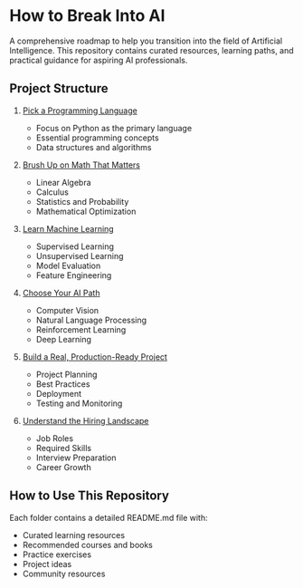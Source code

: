 # How to Break Into AI

A comprehensive roadmap to help you transition into the field of Artificial Intelligence. This repository contains curated resources, learning paths, and practical guidance for aspiring AI professionals.

## Project Structure

1. [Pick a Programming Language](./01-programming-language/README.md)
   - Focus on Python as the primary language
   - Essential programming concepts
   - Data structures and algorithms

2. [Brush Up on Math That Matters](./02-math-fundamentals/README.md)
   - Linear Algebra
   - Calculus
   - Statistics and Probability
   - Mathematical Optimization

3. [Learn Machine Learning](./03-machine-learning/README.md)
   - Supervised Learning
   - Unsupervised Learning
   - Model Evaluation
   - Feature Engineering

4. [Choose Your AI Path](./04-ai-specialization/README.md)
   - Computer Vision
   - Natural Language Processing
   - Reinforcement Learning
   - Deep Learning

5. [Build a Real, Production-Ready Project](./05-production-project/README.md)
   - Project Planning
   - Best Practices
   - Deployment
   - Testing and Monitoring

6. [Understand the Hiring Landscape](./06-hiring-landscape/README.md)
   - Job Roles
   - Required Skills
   - Interview Preparation
   - Career Growth

## How to Use This Repository

Each folder contains a detailed README.md file with:
- Curated learning resources
- Recommended courses and books
- Practice exercises
- Project ideas
- Community resources
